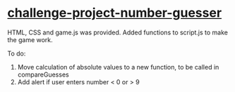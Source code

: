 # [challenge-project-number-guesser](https://jamesllllllllll.github.io/challenge-project-number-guesser/)

HTML, CSS and game.js was provided. Added functions to script.js to make the game work.

To do: 

1. Move calculation of absolute values to a new function, to be called in compareGuesses
2. Add alert if user enters number < 0 or > 9
